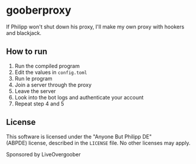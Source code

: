 # gooberproxy

If Philipp won't shut down his proxy, I'll make my own proxy with hookers and blackjack.

## How to run

1. Run the compiled program
2. Edit the values in `config.toml`
3. Run le program
4. Join a server through the proxy
5. Leave the server
6. Look into the bot logs and authenticate your account
7. Repeat step 4 and 5

## License

This software is licensed under the "Anyone But Philipp DE"\
(ABPDE) license, described in the `LICENSE` file. No other licenses may apply.

Sponsored by LiveOvergoober
